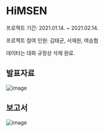 # HiMSEN
프로젝트 기간: 2021.01.14. ~ 2021.02.14.

프로젝트 참여 인원: 김태균, 서재원, 여승협

데이터는 대회 규정상 삭제 완료.
## 발표자료
![image](https://github.com/sepengsu/HiMSEN/assets/111292354/985e3765-9380-487f-a891-9d4ede03e355)


## 보고서
![image](https://github.com/sepengsu/HiMSEN/assets/111292354/d30daefb-471c-47bf-9daa-773f76f9646d)

